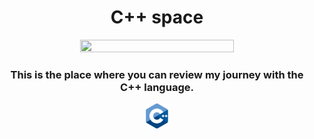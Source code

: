 <h1 align="center">C++ space</h1>

<p align="center">
  <img src="https://scontent-fra5-2.xx.fbcdn.net/v/t1.15752-9/338998370_3558355534397550_7230913238149273425_n.png?_nc_cat=109&ccb=1-7&_nc_sid=ae9488&_nc_ohc=oTmvbUlU8ewAX-dyRxK&_nc_ht=scontent-fra5-2.xx&oh=03_AdTOnES7pY3VR5mIp4FrWUBaLjPghuhsLWl_lTO3QKcAeA&oe=645A6F36h=03_AdTOnES7pY3VR5mIp4FrWUBaLjPghuhsLWl_lTO3QKcAeA&oe=645A6F36" height="30%" width="70%" style="max-width: 480px;" frameBorder="0" class="giphy-embed" allowFullScreen></img>
</p>

<h3 align="center">This is the place where you can review my journey with the C++ language.</h3>

<p align="center"> <a target="_blank" rel="noreferrer"> <img src="https://raw.githubusercontent.com/devicons/devicon/master/icons/cplusplus/cplusplus-original.svg" alt="cplusplus" width="40" height="40"/> </a> </p>
